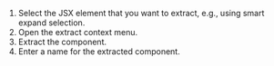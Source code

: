 1. Select the JSX element that you want to extract, e.g., using smart expand selection.
2. Open the extract context menu.
3. Extract the component.
4. Enter a name for the extracted component.